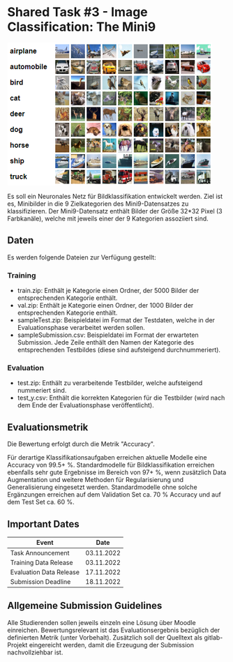 # Shared Task #3 - Image Classification: The Mini9

![mini9.png](mini9.png)

Es soll ein Neuronales Netz für Bildklassifikation entwickelt werden. Ziel ist es, Minibilder in die 9 Zielkategorien
des Mini9-Datensatzes zu klassifizieren. Der Mini9-Datensatz enthält Bilder der Größe 32*32 Pixel (3 Farbkanäle), welche
mit jeweils einer der 9 Kategorien assoziiert sind.

## Daten

Es werden folgende Dateien zur Verfügung gestellt:

### Training

- train.zip: Enthält je Kategorie einen Ordner, der 5000 Bilder der entsprechenden Kategorie enthält.
- val.zip: Enthält je Kategorie einen Ordner, der 1000 Bilder der entsprechenden Kategorie enthält.
- sampleTest.zip: Beispieldatei im Format der Testdaten, welche in der Evaluationsphase verarbeitet werden sollen.
- sampleSubmission.csv: Beispieldatei im Format der erwarteten Submission. Jede Zeile enthält den Namen der Kategorie
  des entsprechenden Testbildes (diese sind aufsteigend durchnummeriert).

### Evaluation

- test.zip: Enthält zu verarbeitende Testbilder, welche aufsteigend nummeriert sind.
- test_y.csv: Enthält die korrekten Kategorien für die Testbilder (wird nach dem Ende der Evaluationsphase
  veröffentlicht).

## Evaluationsmetrik

Die Bewertung erfolgt durch die Metrik "Accuracy".

Für derartige Klassifikationsaufgaben erreichen aktuelle Modelle eine Accuracy von 99.5+ %. Standardmodelle für
Bildklassifikation erreichen ebenfalls sehr gute Ergebnisse im Bereich von 97+ %, wenn zusätzlich Data Augmentation und
weitere Methoden für Regularisierung und Generalisierung eingesetzt werden. Standardmodelle ohne solche Ergänzungen
erreichen auf dem Validation Set ca. 70 % Accuracy und auf dem Test Set ca. 60 %.

## Important Dates

| Event                   | Date       |
|-------------------------|------------|
| Task Announcement       | 03.11.2022 |
| Training Data Release   | 03.11.2022 |
| Evaluation Data Release | 17.11.2022 |
| Submission Deadline     | 18.11.2022 |

## Allgemeine Submission Guidelines

Alle Studierenden sollen jeweils einzeln eine Lösung über Moodle einreichen.
Bewertungsrelevant ist das Evaluationsergebnis
bezüglich der definierten Metrik (unter Vorbehalt). Zusätzlich soll der
Quelltext als gitlab-Projekt eingereicht werden,
damit die Erzeugung der Submission nachvollziehbar ist.  

